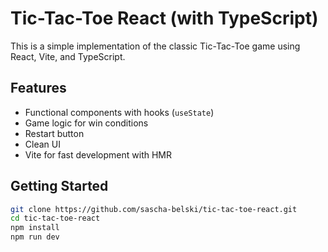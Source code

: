 # Tic-Tac-Toe React (with TypeScript)

This is a simple implementation of the classic Tic-Tac-Toe game using React, Vite, and TypeScript.

## Features
- Functional components with hooks (`useState`)
- Game logic for win conditions
- Restart button
- Clean UI
- Vite for fast development with HMR

## Getting Started
```bash
git clone https://github.com/sascha-belski/tic-tac-toe-react.git
cd tic-tac-toe-react
npm install
npm run dev
```
